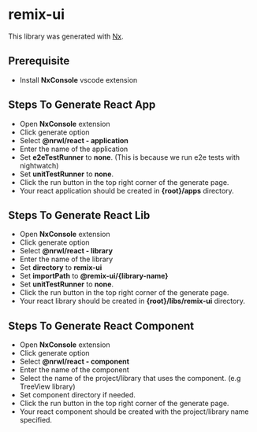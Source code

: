 # remix-ui

This library was generated with [Nx](https://nx.dev).

## Prerequisite
-	Install **NxConsole** vscode extension
## Steps To Generate React App
-	Open **NxConsole** extension
-	Click generate option
-	Select **@nrwl/react - application**
- Enter the name of the application
- Set **e2eTestRunner** to **none**. (This is because we run e2e tests with nightwatch)
- Set **unitTestRunner** to **none**.
- Click the run button in the top right corner of the generate page.
- Your react application should be created in **{root}/apps** directory.
## Steps To Generate React Lib
-	Open **NxConsole** extension
-	Click generate option
-	Select **@nrwl/react - library**
- Enter the name of the library
- Set **directory** to **remix-ui**
- Set **importPath** to **@remix-ui/{library-name}**
- Set **unitTestRunner** to **none**.
- Click the run button in the top right corner of the generate page.
- Your react library should be created in **{root}/libs/remix-ui** directory.

## Steps To Generate React Component
-	Open **NxConsole** extension
-	Click generate option
-	Select **@nrwl/react - component**
- Enter the name of the component
- Select the name of the project/library that uses the component. (e.g TreeView library)
- Set component directory if needed.
- Click the run button in the top right corner of the generate page.
- Your react component should be created with the project/library name specified.
